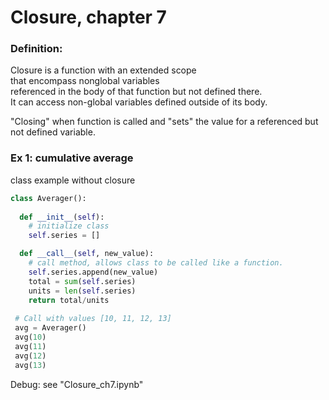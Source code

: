 # Closure, chapter 7

### Definition:  
Closure is a function with an extended scope  
that encompass nonglobal variables  
referenced in the body of that function but not defined there.  
It can access non-global variables defined outside of its body.  

"Closing" when function is called and "sets" the value for a referenced but not defined variable.  

### Ex 1: cumulative average  
class example without closure

```python
class Averager():
  
  def __init__(self):
    # initialize class  
    self.series = []

  def __call__(self, new_value):
    # call method, allows class to be called like a function.  
    self.series.append(new_value)
    total = sum(self.series)
    units = len(self.series)
    return total/units
 
 # Call with values [10, 11, 12, 13]
 avg = Averager()
 avg(10)
 avg(11)
 avg(12)
 avg(13)

```
Debug: see "Closure_ch7.ipynb"


